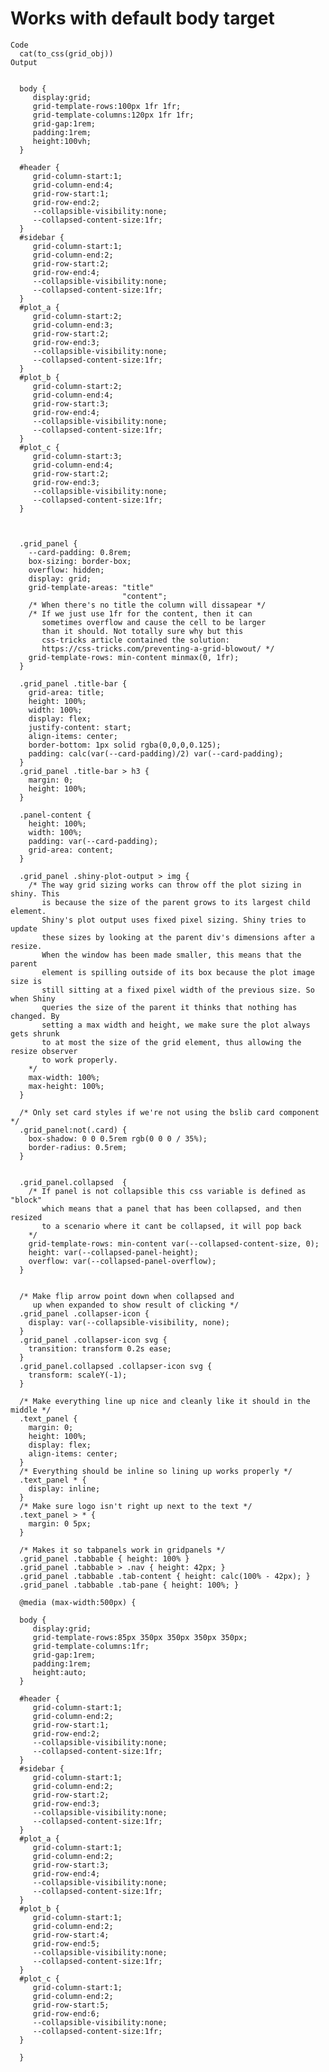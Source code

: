 # Works with default body target

    Code
      cat(to_css(grid_obj))
    Output
      
      
      body {
         display:grid;
         grid-template-rows:100px 1fr 1fr;
         grid-template-columns:120px 1fr 1fr;
         grid-gap:1rem;
         padding:1rem;
         height:100vh;
      }
      
      #header {
         grid-column-start:1;
         grid-column-end:4;
         grid-row-start:1;
         grid-row-end:2;
         --collapsible-visibility:none;
         --collapsed-content-size:1fr;
      }
      #sidebar {
         grid-column-start:1;
         grid-column-end:2;
         grid-row-start:2;
         grid-row-end:4;
         --collapsible-visibility:none;
         --collapsed-content-size:1fr;
      }
      #plot_a {
         grid-column-start:2;
         grid-column-end:3;
         grid-row-start:2;
         grid-row-end:3;
         --collapsible-visibility:none;
         --collapsed-content-size:1fr;
      }
      #plot_b {
         grid-column-start:2;
         grid-column-end:4;
         grid-row-start:3;
         grid-row-end:4;
         --collapsible-visibility:none;
         --collapsed-content-size:1fr;
      }
      #plot_c {
         grid-column-start:3;
         grid-column-end:4;
         grid-row-start:2;
         grid-row-end:3;
         --collapsible-visibility:none;
         --collapsed-content-size:1fr;
      }
      
      
      
      .grid_panel {
        --card-padding: 0.8rem;
        box-sizing: border-box;
        overflow: hidden;
        display: grid;
        grid-template-areas: "title"
                             "content";
        /* When there's no title the column will dissapear */
        /* If we just use 1fr for the content, then it can
           sometimes overflow and cause the cell to be larger
           than it should. Not totally sure why but this
           css-tricks article contained the solution:
           https://css-tricks.com/preventing-a-grid-blowout/ */
        grid-template-rows: min-content minmax(0, 1fr);
      }
      
      .grid_panel .title-bar {
        grid-area: title;
        height: 100%;
        width: 100%;
        display: flex;
        justify-content: start;
        align-items: center;
        border-bottom: 1px solid rgba(0,0,0,0.125);
        padding: calc(var(--card-padding)/2) var(--card-padding);
      }
      .grid_panel .title-bar > h3 {
        margin: 0;
        height: 100%;
      }
      
      .panel-content {
        height: 100%;
        width: 100%;
        padding: var(--card-padding);
        grid-area: content;
      }
      
      .grid_panel .shiny-plot-output > img {
        /* The way grid sizing works can throw off the plot sizing in shiny. This
           is because the size of the parent grows to its largest child element.
           Shiny's plot output uses fixed pixel sizing. Shiny tries to update
           these sizes by looking at the parent div's dimensions after a resize.
           When the window has been made smaller, this means that the parent
           element is spilling outside of its box because the plot image size is
           still sitting at a fixed pixel width of the previous size. So when Shiny
           queries the size of the parent it thinks that nothing has changed. By
           setting a max width and height, we make sure the plot always gets shrunk
           to at most the size of the grid element, thus allowing the resize observer
           to work properly.
        */
        max-width: 100%;
        max-height: 100%;
      }
      
      /* Only set card styles if we're not using the bslib card component */
      .grid_panel:not(.card) {
        box-shadow: 0 0 0.5rem rgb(0 0 0 / 35%);
        border-radius: 0.5rem;
      }
      
      
      .grid_panel.collapsed  {
        /* If panel is not collapsible this css variable is defined as "block"
           which means that a panel that has been collapsed, and then resized
           to a scenario where it cant be collapsed, it will pop back
        */
        grid-template-rows: min-content var(--collapsed-content-size, 0);
        height: var(--collapsed-panel-height);
        overflow: var(--collapsed-panel-overflow);
      }
      
      
      /* Make flip arrow point down when collapsed and
         up when expanded to show result of clicking */
      .grid_panel .collapser-icon {
        display: var(--collapsible-visibility, none);
      }
      .grid_panel .collapser-icon svg {
        transition: transform 0.2s ease;
      }
      .grid_panel.collapsed .collapser-icon svg {
        transform: scaleY(-1);
      }
      
      /* Make everything line up nice and cleanly like it should in the middle */
      .text_panel {
        margin: 0;
        height: 100%;
        display: flex;
        align-items: center;
      }
      /* Everything should be inline so lining up works properly */
      .text_panel * {
        display: inline;
      }
      /* Make sure logo isn't right up next to the text */
      .text_panel > * {
        margin: 0 5px;
      }
      
      /* Makes it so tabpanels work in gridpanels */
      .grid_panel .tabbable { height: 100% }
      .grid_panel .tabbable > .nav { height: 42px; }
      .grid_panel .tabbable .tab-content { height: calc(100% - 42px); }
      .grid_panel .tabbable .tab-pane { height: 100%; }
      
      @media (max-width:500px) {
      
      body {
         display:grid;
         grid-template-rows:85px 350px 350px 350px 350px;
         grid-template-columns:1fr;
         grid-gap:1rem;
         padding:1rem;
         height:auto;
      }
      
      #header {
         grid-column-start:1;
         grid-column-end:2;
         grid-row-start:1;
         grid-row-end:2;
         --collapsible-visibility:none;
         --collapsed-content-size:1fr;
      }
      #sidebar {
         grid-column-start:1;
         grid-column-end:2;
         grid-row-start:2;
         grid-row-end:3;
         --collapsible-visibility:none;
         --collapsed-content-size:1fr;
      }
      #plot_a {
         grid-column-start:1;
         grid-column-end:2;
         grid-row-start:3;
         grid-row-end:4;
         --collapsible-visibility:none;
         --collapsed-content-size:1fr;
      }
      #plot_b {
         grid-column-start:1;
         grid-column-end:2;
         grid-row-start:4;
         grid-row-end:5;
         --collapsible-visibility:none;
         --collapsed-content-size:1fr;
      }
      #plot_c {
         grid-column-start:1;
         grid-column-end:2;
         grid-row-start:5;
         grid-row-end:6;
         --collapsible-visibility:none;
         --collapsed-content-size:1fr;
      }
      
      }
      

